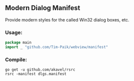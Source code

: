 ## Modern Dialog Manifest
Provide modern styles for the called Win32 dialog boxes, etc.

### Usage:
```go
package main
import _ "github.com/Tim-Paik/webview/manifest"
```

### Compile:
```shell
go get -u github.com/akavel/rsrc
rsrc -manifest dlgs.manifest
```